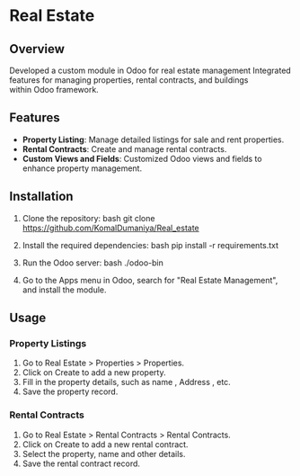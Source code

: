 # Real Estate

## Overview

Developed a custom module in Odoo for real estate management  Integrated features for managing properties, rental contracts, and buildings within Odoo framework.

## Features

- **Property Listing**: Manage detailed listings for sale and rent properties.
- **Rental Contracts**: Create and manage rental contracts.
- **Custom Views and Fields**: Customized Odoo views and fields to enhance property management.

## Installation

1. Clone the repository:
    bash
    git clone https://github.com/KomalDumaniya/Real_estate
    
2. Install the required dependencies:
    bash
    pip install -r requirements.txt
    
3. Run the Odoo server:
    bash
    ./odoo-bin
    
4. Go to the Apps menu in Odoo, search for "Real Estate Management", and install the module.


## Usage

### Property Listings

1. Go to Real Estate > Properties > Properties.
2. Click on Create to add a new property.
3. Fill in the property details, such as name , Address , etc.
4. Save the property record.

### Rental Contracts

1. Go to Real Estate > Rental Contracts > Rental Contracts.
2. Click on Create to add a new rental contract.
3. Select the property, name and other details.
4. Save the rental contract record.
    

